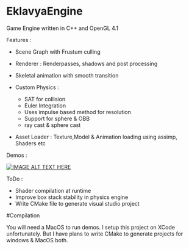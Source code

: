 # EklavyaEngine

Game Engine written in C++ and OpenGL 4.1

Features : 

- Scene Graph with Frustum culling
- Renderer : Renderpasses, shadows and post processing
- Skeletal animation with smooth transition
- Custom Physics :
     - SAT for collision
     - Euler Integration
     - Uses impulse based method for resolution
     - Support for sphere & OBB
     - ray cast & sphere cast

- Asset Loader : Texture,Model & Animation loading using assimp, Shaders etc

Demos : 

[![IMAGE ALT TEXT HERE](https://img.youtube.com/vi/NbSgJ3GrD_0&list=PL1JdHV6uMaCk09dY2k1XG6ldCvB5qpKnR/0.jpg)](https://www.youtube.com/watch?v=NbSgJ3GrD_0&list=PL1JdHV6uMaCk09dY2k1XG6ldCvB5qpKnR)

ToDo : 

- Shader compilation at runtime
- Improve box stack stability in physics engine
- Write CMake file to generate visual studio project 

#Compilation

You will need a MacOS to run demos. I setup this project on XCode unfortunately. But I have plans to write CMake to generate projects for windows & MacOS both. 
